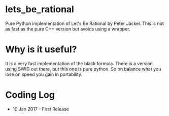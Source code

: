 # lets_be_rational
Pure Python implementation of Let's Be Rational by Peter Jäckel.
This is not as fast as the pure C++ version but avoids using a wrapper.

# Why is it useful?
It is a very fast implementation of the black formula.
There is a version using SWIG out there, but this one is pure python.
So on balance what you lose on speed you gain in portability.

# Coding Log

* 10 Jan 2017 - First Release
